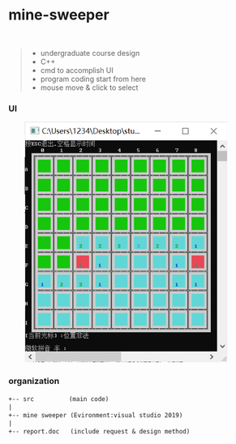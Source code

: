# mine-sweeper
<br>

> * undergraduate course design<br>
> * C++ <br>
> * cmd to accomplish UI <br>
> * program coding start from here
> * mouse move & click to select 

### UI

 　 　<img src="https://github.com/Iris-Song/mine-sweeper/blob/main/ui.png" width="400"><br>

### organization

```
+-- src 　 　 　　(main code)
|  
+-- mine sweeper (Evironment:visual studio 2019)
|   
+-- report.doc   (include request & design method)

```
